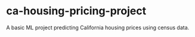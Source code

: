 # ca-housing-pricing-project
A basic ML project predicting California housing prices using census data.
